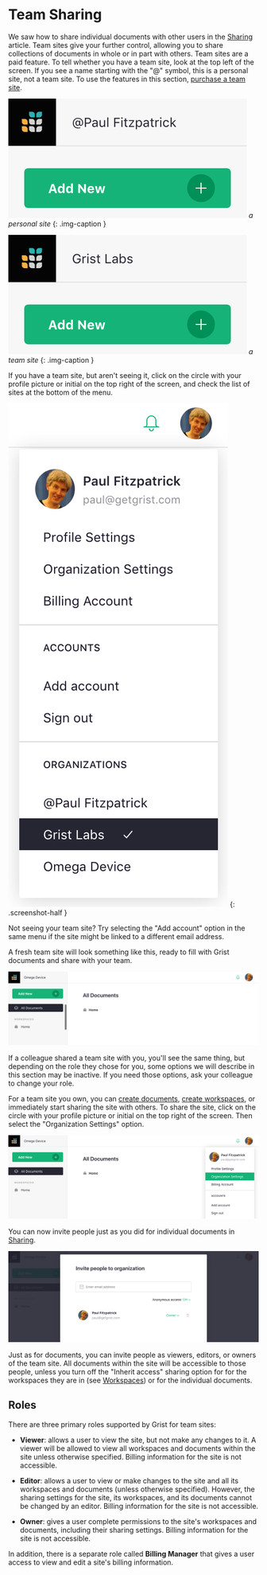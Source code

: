 # Team Sharing

We saw how to share individual documents with other users in the
[Sharing](sharing.md) article.  Team sites give your further control,
allowing you to share collections of documents in whole or in part
with others.
Team sites are a paid feature.  To tell whether you have a team site, look at the
top left of the screen.  If you see a name starting with the "@" symbol, this
is a personal site, not a team site.
To use the features in this section, [purchase a team site](http://docs.getgrist.com/billing).

![team-sharing-personal-name](images/team-sharing/team-sharing-personal-name.png)
*a personal site*
{: .img-caption }

![team-sharing-team-name](images/team-sharing/team-sharing-team-name.png)
*a team site*
{: .img-caption }

If you have a team site, but aren't seeing it, click on the circle
with your profile picture or initial on the top right of the screen,
and check the list of sites at the bottom of the menu.

*![team-sharing-pick-site](images/team-sharing/team-sharing-pick-site.png)*
{: .screenshot-half }

Not seeing your team site?  Try selecting the "Add account" option in the same menu
if the site might be linked to a different email address.

A fresh team site will look something like this, ready to fill with
Grist documents and share with your team.

![team-sharing-team-site](images/team-sharing/team-sharing-team-site.png)

If a colleague shared a team site with you, you'll see the same thing,
but depending on the role they chose for you, some options we will
describe in this section may be inactive.  If you need those options,
ask your colleague to change your role.

For a team site you own,
you can [create documents](creating-doc.md), [create workspaces](workspaces.md),
or immediately start sharing the site with others.
To share the site, click on the circle with your profile picture or initial
on the top right of the screen.  Then select the "Organization Settings"
option.

![team-sharing-organization-settings](images/team-sharing/team-sharing-organization-settings.png)

You can now invite people just as you did for individual documents in
[Sharing](sharing.md).

![team-sharing-invite-people](images/team-sharing/team-sharing-invite-people.png)

Just as for documents, you can invite people as viewers, editors, or owners of the
team site.  All documents within the site will be accessible to those people,
unless you turn off the "Inherit access" sharing option for for the workspaces
they are in (see [Workspaces](workspaces.md)) or for the individual documents.

## Roles

There are three primary roles supported by Grist for team sites:

- **Viewer**: allows a user to view the site, but not make any changes to it.
  A viewer will be allowed to view all workspaces and documents within the site
  unless otherwise specified.  Billing information for the site is not accessible.

- **Editor**: allows a user to view or make changes to the site and all its workspaces
  and documents (unless otherwise specified).  However, the sharing settings for the
  site, its workspaces, and its documents cannot be changed by an editor.
  Billing information for the site is not accessible.

- **Owner**: gives a user complete permissions to the site's workspaces and documents,
  including their sharing settings.  Billing information for the site is not accessible.

In addition, there is a separate role called **Billing Manager** that gives a user access
to view and edit a site's billing information.

